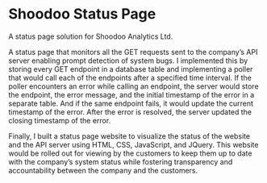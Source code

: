 # Shoodoo Status Page

A status page solution for Shoodoo Analytics Ltd.

A status page that monitors all the GET requests sent to the company’s API server enabling prompt detection of system bugs. I implemented this by storing every GET endpoint in a database table and implementing a poller that would call each of the endpoints after a specified time interval. If the poller encounters an error while calling an endpoint, the server would store the endpoint, the error message, and the initial timestamp of the error in a separate table. And if the same endpoint fails, it would update the current timestamp of the error. After the error is resolved, the server updated the closing timestamp of the error. 

Finally, I built a status page website to visualize the status of the website and the API server using HTML, CSS, JavaScript, and JQuery. This website would be rolled out for viewing by the customers to keep them up to date with the company’s system status while fostering transparency and accountability between the company and the customers.

